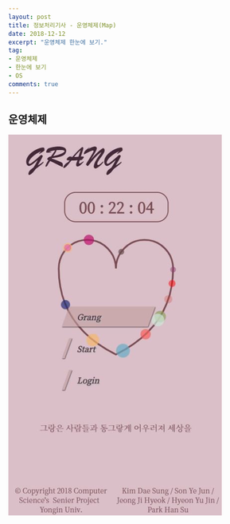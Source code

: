 ```yaml
---
layout: post
title: 정보처리기사 - 운영체제(Map)
date: 2018-12-12
excerpt: "운영체제 한눈에 보기."
tag: 
- 운영체제
- 한눈에 보기
- OS
comments: true
---
```

## 운영체제 

![os](/images/posts/1.JPG)
[^scala]: https://wkdtjsgur100.github.io/os-summary-2


